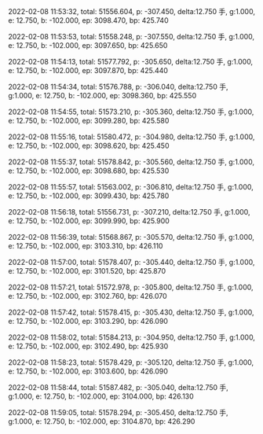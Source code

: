 2022-02-08 11:53:32, total: 51556.604, p: -307.450, delta:12.750 手, g:1.000, e: 12.750, b: -102.000, ep: 3098.470, bp: 425.740

2022-02-08 11:53:53, total: 51558.248, p: -307.550, delta:12.750 手, g:1.000, e: 12.750, b: -102.000, ep: 3097.650, bp: 425.650

2022-02-08 11:54:13, total: 51577.792, p: -305.650, delta:12.750 手, g:1.000, e: 12.750, b: -102.000, ep: 3097.870, bp: 425.440

2022-02-08 11:54:34, total: 51576.788, p: -306.040, delta:12.750 手, g:1.000, e: 12.750, b: -102.000, ep: 3098.360, bp: 425.550

2022-02-08 11:54:55, total: 51573.210, p: -305.360, delta:12.750 手, g:1.000, e: 12.750, b: -102.000, ep: 3099.280, bp: 425.580

2022-02-08 11:55:16, total: 51580.472, p: -304.980, delta:12.750 手, g:1.000, e: 12.750, b: -102.000, ep: 3098.620, bp: 425.450

2022-02-08 11:55:37, total: 51578.842, p: -305.560, delta:12.750 手, g:1.000, e: 12.750, b: -102.000, ep: 3098.680, bp: 425.530

2022-02-08 11:55:57, total: 51563.002, p: -306.810, delta:12.750 手, g:1.000, e: 12.750, b: -102.000, ep: 3099.430, bp: 425.780

2022-02-08 11:56:18, total: 51556.731, p: -307.210, delta:12.750 手, g:1.000, e: 12.750, b: -102.000, ep: 3099.990, bp: 425.900

2022-02-08 11:56:39, total: 51568.867, p: -305.570, delta:12.750 手, g:1.000, e: 12.750, b: -102.000, ep: 3103.310, bp: 426.110

2022-02-08 11:57:00, total: 51578.407, p: -305.440, delta:12.750 手, g:1.000, e: 12.750, b: -102.000, ep: 3101.520, bp: 425.870

2022-02-08 11:57:21, total: 51572.978, p: -305.800, delta:12.750 手, g:1.000, e: 12.750, b: -102.000, ep: 3102.760, bp: 426.070

2022-02-08 11:57:42, total: 51578.415, p: -305.430, delta:12.750 手, g:1.000, e: 12.750, b: -102.000, ep: 3103.290, bp: 426.090

2022-02-08 11:58:02, total: 51584.213, p: -304.950, delta:12.750 手, g:1.000, e: 12.750, b: -102.000, ep: 3102.490, bp: 425.930

2022-02-08 11:58:23, total: 51578.429, p: -305.120, delta:12.750 手, g:1.000, e: 12.750, b: -102.000, ep: 3103.600, bp: 426.090

2022-02-08 11:58:44, total: 51587.482, p: -305.040, delta:12.750 手, g:1.000, e: 12.750, b: -102.000, ep: 3104.000, bp: 426.130

2022-02-08 11:59:05, total: 51578.294, p: -305.450, delta:12.750 手, g:1.000, e: 12.750, b: -102.000, ep: 3104.870, bp: 426.290